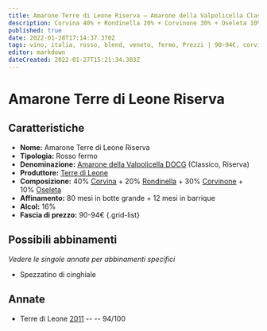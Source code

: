 ```yaml
---
title: Amarone Terre di Leone Riserva – Amarone della Valpolicella Classico Riserva DOCG – Terre di Leone – Veneto (IT) – 90-94€ – 5★
description: Corvina 40% + Rondinella 20% + Corvinone 30% + Oseleta 10% | Spezzatino di cinghiale
published: true
date: 2022-01-28T17:14:37.370Z
tags: vino, italia, rosso, blend, veneto, fermo, Prezzi | 90-94€, corvina, Valutazioni | 5 stelle, corvinone, oseleta, Spezzatino di cinghiale
editor: markdown
dateCreated: 2022-01-27T15:21:34.303Z
---
```


# Amarone Terre di Leone Riserva

## Caratteristiche
- **Nome:** <span class="nome">Amarone Terre di Leone Riserva</span>
- **Tipologia:** Rosso fermo
- **Denominazione:** <span class="denominazione">[Amarone della Valpolicella DOCG](/denominazioni/Italia/Veneto/DOCG/Amarone-della-Valpolicella) (Classico, Riserva)</span>
- **Produttore:** <span class="cantina">[Terre di Leone](/produttori/Italia/Veneto/Terre-di-Leone)</span> 
- **Composizione:** 40% [Corvina](/vitigni/Italia/bacca-nera/corvina) + 20% [Rondinella](/vitigni/Italia/bacca-nera/rondinella) + 30% [Corvinone](/vitigni/Italia/bacca-nera/corvinone) + 10% [Oseleta](/vitigni/Italia/bacca-nera/oseleta)
- **Affinamento:** 80 mesi in botte grande + 12 mesi in barrique
- **Alcol:** 16%
- **Fascia di prezzo:** 90-94€
{.grid-list}

## Possibili abbinamenti
*Vedere le singole annate per abbinamenti specifici*

- Spezzatino di cinghiale

## Annate
- Terre di Leone [2011](vini/Italia/Veneto/Terre-di-Leone/Amarone-Terre-di-Leone-Riserva/2011) -- <span class="star-5"></span> -- 94/100


